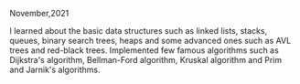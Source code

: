 November,2021

I learned about the basic data structures such as linked lists, stacks, queues, binary search trees, heaps and some advanced ones such as AVL trees and red-black trees.
Implemented few famous algorithms such as Dijkstra's algorithm, Bellman-Ford algorithm, Kruskal algorithm and Prim and Jarnik's algorithms.
